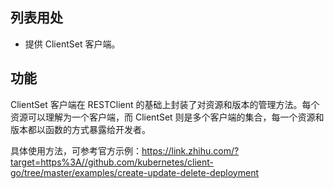 ## 列表用处
- 提供 ClientSet 客户端。

## 功能
ClientSet 客户端在 RESTClient 的基础上封装了对资源和版本的管理方法。每个资源可以理解为一个客户端，而 ClientSet 则是多个客户端的集合，每一个资源和版本都以函数的方式暴露给开发者。

具体使用方法，可参考官方示例：https://link.zhihu.com/?target=https%3A//github.com/kubernetes/client-go/tree/master/examples/create-update-delete-deployment
